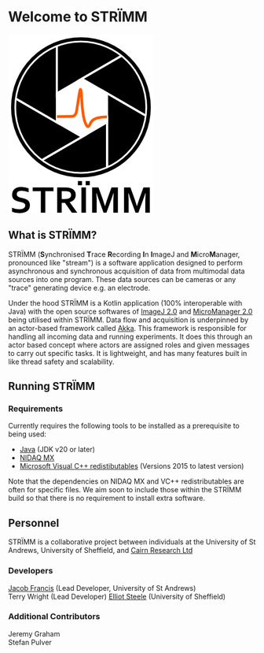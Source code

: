 # Welcome to STRÏMM
![STRÏMM](logo/main_strimm_logo_with_text.png)

## What is STRÏMM?

STRÏMM (**S**ynchronised **T**race **R**ecording **I**n **I**mageJ and **M**icro**M**anager, pronounced like "stream") is a software application designed to perform asynchronous and synchronous acquisition of data from multimodal data sources into one program. These data sources can be cameras or any "trace" generating device e.g. an electrode.

Under the hood STRÏMM is a Kotlin application (100% interoperable with Java) with the open source softwares of [ImageJ 2.0](https://imagej.net/) and [MicroManager 2.0](https://micro-manager.org/wiki/Version_2.0) being utilised within STRÏMM. Data flow and acquisition is underpinned by an actor-based framework called [Akka](https://akka.io/). This framework is responsible for handling all incoming data and running experiments. It does this through an actor based concept where actors are assigned roles and given messages to carry out specific tasks. It is lightweight, and has many features built in like thread safety and scalability.

## Running STRÏMM
### Requirements
Currently requires the following tools to be installed as a prerequisite to being used:
* [Java](https://www.oracle.com/uk/java/technologies/downloads/) (JDK v20 or later)
* [NIDAQ MX](https://www.ni.com/en-gb/support/downloads/drivers/download.ni-daq-mx.html)
* [Microsoft Visual C++ redistibutables](https://learn.microsoft.com/en-us/cpp/windows/latest-supported-vc-redist?view=msvc-170) (Versions 2015 to latest version)

Note that the dependencies on NIDAQ MX and VC++ redistributables are often for specific files. We aim soon to include those within the STRÏMM build so that there is no requirement to install extra software.

## Personnel
STRÏMM is a collaborative project between individuals at the University of St Andrews, University of Sheffield, and [Cairn Research Ltd](https://www.cairn-research.co.uk/)
### Developers
[Jacob Francis](https://pulverlab.wp.st-andrews.ac.uk/people/) (Lead Developer, University of St Andrews)  
Terry Wright (Lead Developer)
[Elliot Steele](https://ashleycadby.staff.shef.ac.uk/authors/elliot/) (University of Sheffield)  

### Additional Contributors
Jeremy Graham  
Stefan Pulver  